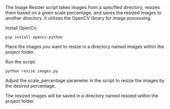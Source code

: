 The Image Resizer script takes images from a specified directory, resizes them based on a given scale percentage, and saves the resized images to another directory. It utilizes the OpenCV library for image processing.

Install OpenCv:

``pip install opencv-python``

Place the images you want to resize in a directory named images within the project folder.

Run the script:

``python resize_images.py``

Adjust the scale_percentage parameter in the script to resize the images by the desired percentage.

The resized images will be saved in a directory named resized within the project folder.

